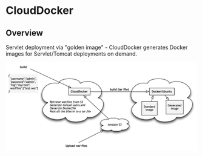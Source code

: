 # CloudDocker

## Overview

Servlet deployment via "golden image" - CloudDocker generates Docker images for Servlet/Tomcat deployments on demand.

![image](https://github.com/neuhausler/CloudDocker/blob/master/CloudDocker.jpg?raw=true)
